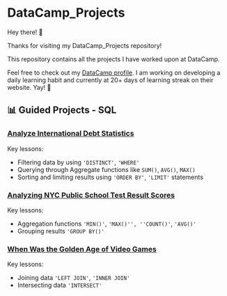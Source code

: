 # DataCamp_Projects

Hey there! 👋

Thanks for visiting my DataCamp_Projects repository!

This repository contains all the projects I have worked upon at DataCamp.

Feel free to check out my [DataCamp profile](https://www.datacamp.com/profile/rohaanzuberi). I am working on developing a daily learning habit and currently at 20+ days of learning streak on their website. Yay! 🥳

## 📊 Guided Projects - SQL

### [Analyze International Debt Statistics](https://github.com/rohaanzuberi/DataCamp_Projects/blob/1a7e5adbe5f8a9035c64971085da32f9a22b4d74/Analyze%20International%20Debt%20Statistics/notebook.ipynb)

Key lessons:
- Filtering data by using `'DISTINCT'`, `'WHERE'`
- Querying through Aggregate functions like `SUM()`, `AVG()`, `MAX()`
- Sorting and limiting results using `'ORDER BY'`, `'LIMIT'` statements

### [Analyzing NYC Public School Test Result Scores](https://github.com/rohaanzuberi/DataCamp_Projects/blob/85743ba1c867af2ca3afb56bd7c5eda28187cd1b/Analyzing%20NYC%20Public%20School%20Test%20Result%20Scores/notebook.ipynb)

Key lessons:
- Aggregation functions `'MIN()'`, `'MAX()'', ''COUNT()'`, `'AVG()'`
- Grouping results `'GROUP BY()'`

### [When Was the Golden Age of Video Games](https://github.com/rohaanzuberi/DataCamp_Projects/blob/85743ba1c867af2ca3afb56bd7c5eda28187cd1b/When%20Was%20the%20Golden%20Age%20of%20Video%20Games/notebook.ipynb)

Key lessons:
- Joining data `'LEFT JOIN'`, `'INNER JOIN'`
- Intersecting data `'INTERSECT'`
